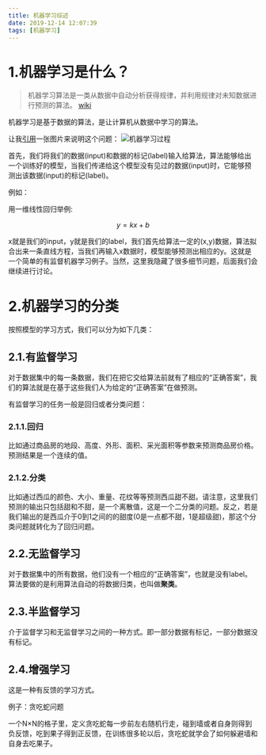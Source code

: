 ```yaml
---
title: 机器学习综述
date: 2019-12-14 12:07:39
tags: [机器学习]
---
```

# 1.机器学习是什么？

>机器学习算法是一类从数据中自动分析获得规律，并利用规律对未知数据进行预测的算法。 [wiki](https://zh.wikipedia.org/wiki/%E6%9C%BA%E5%99%A8%E5%AD%A6%E4%B9%A0)

机器学习是基于数据的算法，是让计算机从数据中学习的算法。

让我[引用](https://www.jianshu.com/p/25ef14c072ad)一张图片来说明这个问题：
![机器学习过程](https://upload-images.jianshu.io/upload_images/15134928-7fa468b68d7c7c2b.png)

首先，我们将我们的数据(input)和数据的标记(label)输入给算法，算法能够给出一个训练好的模型，当我们传递给这个模型没有见过的数据(input)时，它能够预测出该数据(input)的标记(label)。

例如：
<!--more-->
用一维线性回归举例:

 $$ y = kx+b $$

x就是我们的input，y就是我们的label，我们首先给算法一定的(x,y)数据，算法拟合出来一条直线方程，当我们再输入x数据时，模型能够预测出相应的y。这就是一个简单的有监督机器学习例子。当然，这里我隐藏了很多细节问题，后面我们会继续进行讨论。

# 2.机器学习的分类

按照模型的学习方式，我们可以分为如下几类：

## 2.1.有监督学习

对于数据集中的每一条数据，我们在把它交给算法前就有了相应的“正确答案”，我们的算法就是在基于这些我们人为给定的“正确答案”在做预测。

有监督学习的任务一般是回归或者分类问题：

### 2.1.1.回归

比如通过商品房的地段、高度、外形、面积、采光面积等参数来预测商品房价格。预测结果是一个连续的值。

### 2.1.2.分类

比如通过西瓜的颜色、大小、重量、花纹等等预测西瓜甜不甜。请注意，这里我们预测的输出只包括甜和不甜，是一个离散值，这是一个二分类的问题。反之，若是我们输出的是西瓜介于0到1之间的的甜度(0是一点都不甜，1是超级甜)，那这个分类问题就转化为了回归问题。

## 2.2.无监督学习

对于数据集中的所有数据，他们没有一个相应的“正确答案”，也就是没有label。算法要做的是利用算法自动的将数据归类，也叫做**聚类**。

## 2.3.半监督学习

介于监督学习和无监督学习之间的一种方式。即一部分数据有标记，一部分数据没有标记。

## 2.4.增强学习

这是一种有反馈的学习方式。

例子：贪吃蛇问题

一个N×N的格子里，定义贪吃蛇每一步前左右随机行走，碰到墙或者自身则得到负反馈，吃到果子得到正反馈，在训练很多轮以后，贪吃蛇就学会了如何躲避墙和自身去吃果子。
